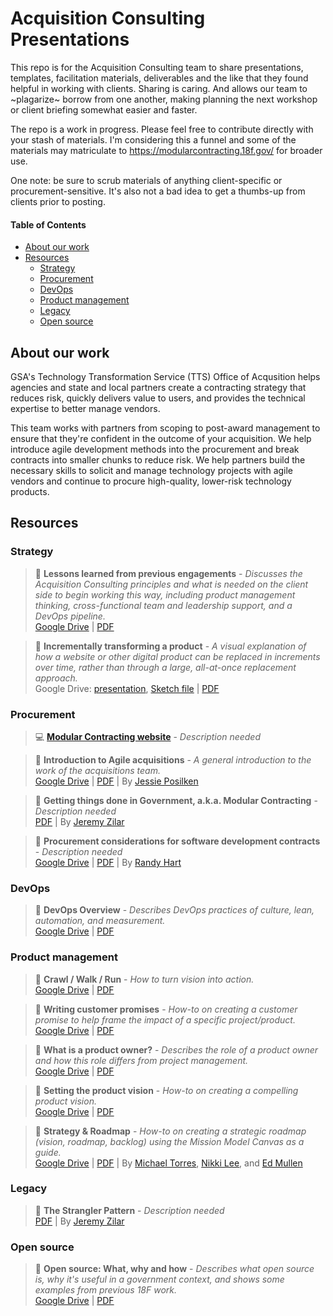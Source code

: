 # Acquisition Consulting Presentations

This repo is for the Acquisition Consulting team to share presentations, templates, facilitation materials, deliverables and the like that they found helpful in working with clients.  Sharing is caring.  And allows our team to ~plagarize~ borrow from one another, making planning the next workshop or client briefing somewhat easier and faster.  

The repo is a work in progress.  Please feel free to contribute directly with your stash of materials.  I'm considering this a funnel and some of the materials may matriculate to https://modularcontracting.18f.gov/ for broader use.  

One note:  be sure to scrub materials of anything client-specific or procurement-sensitive.  It's also not a bad idea to get a thumbs-up from clients prior to posting.  

#### Table of Contents
- [About our work](#about-our-work)
- [Resources](#resources)
    - [Strategy](#strategy)
    - [Procurement](#procurement)
    - [DevOps](#devops)
    - [Product management](#product-management)
    - [Legacy](#legacy)
    - [Open source](#open-source)
   

## About our work
GSA's Technology Transformation Service (TTS) Office of Acqusition helps agencies and state and local partners create a contracting strategy that reduces risk, quickly delivers value to users, and provides the technical expertise to better manage vendors. 

This team works with partners from scoping to post-award management to ensure that they're confident in the outcome of your acquisition. We help introduce agile development methods into the procurement and break contracts into smaller chunks to reduce risk. We help partners build the necessary skills to solicit and manage technology projects with agile vendors and continue to procure high-quality, lower-risk technology products.  

## Resources

### Strategy
[//]: # "AK workshop"
[//]: # "AK Strategy"
[//]: # "CA Strategy"

> :blue_book: **Lessons learned from previous engagements** - _Discusses the Acquisition Consulting principles and what is needed on the client side to begin working this way, including product management thinking, cross-functional team and leadership support, and a DevOps pipeline._     
[Google Drive](https://docs.google.com/presentation/d/1THdDgecX5qQcbUkDCVGbNNsnuyDewC7faRhtG5HRsLQ/edit) | [PDF](presentations/Lessons%20learned%20from%20past%20engagements.pdf)

> :blue_book: **Incrementally transforming a product** - _A visual explanation of how a website or other digital product can be replaced in increments over time, rather than through a large, all-at-once replacement approach._      
Google Drive: [presentation](https://docs.google.com/presentation/d/1W0k2TzXixWrN8aHQYUvzqZvPIEQmRR84HwspqPelsg0/edit), [Sketch file](https://drive.google.com/open?id=0B7B4Cxnx7uf2S01rSnk2ZFM3dGc) | [PDF](https://github.com/18F/acq-alaska-dhss-modernization/blob/master/assets/modular-experience.pdf) 

### Procurement

> :computer: **[Modular Contracting website](https://modularcontracting.18f.gov/)** - _Description needed_ 

> :blue_book: **Introduction to Agile acquisitions** - _A general introduction to the work of the acquisitions team._      
[Google Drive](https://docs.google.com/presentation/d/1JqvIwlB7SMQU7mHkGQAW0huIlp3PNpaYCQOhN7mWFYk/edit#slide=id.g11b16e26a9_0_5) | [PDF](https://github.com/18F/acq-presentations/blob/master/presentations/Agile%20Acquisitions%20Presentation.pdf) | By [Jessie Posilken](https://github.com/jposi)

> :blue_book: **Getting things done in Government, a.k.a. Modular Contracting** - _Description needed_      
[PDF](https://github.com/18F/acq-presentations/blob/master/presentations/Presentation%20Modular%20Contracting%20(1).pdf) | By [Jeremy Zilar](https://github.com/jeremyzilar)

[//]: # "Randy's docs"

> :blue_book: **Procurement considerations for software development contracts** - _Description needed_       
[Google Drive](https://docs.google.com/document/d/1ysssq2zPnam2vhUzR-6ty-wd9tiGQsv5lQbqCGApQoc/edit) | [PDF](https://github.com/18F/acq-presentations/blob/master/presentations/Procurement%20Considerations%20for%20Agile%20SW.pdf) | By [Randy Hart](https://github.com/randyhart)

### DevOps
> :blue_book: **DevOps Overview** - _Describes DevOps practices of culture, lean, automation, and measurement._     
[Google Drive](https://docs.google.com/presentation/d/1iHkHjNT6JM36j1nUkhT6vCVfUTsQOD5yS-_aaPVKNBQ/edit) | [PDF](presentations/DevOps%20Overview.pdf)

[//]: # "Notes from AK"

### Product management

> :blue_book: **Crawl / Walk / Run** - _How to turn vision into action._     
[Google Drive](https://docs.google.com/presentation/d/19fFWy9wXefKw8ILSAuDsJ8m_w7EL5aF8PPKJmJjQDAA/edit#slide=id.g1b05f3d75a_0_198) | [PDF](presentations/Crawl-Walk-Run.pdf)

> :blue_book: **Writing customer promises** - _How-to on creating a customer promise to help frame the impact of a specific project/product._     
[Google Drive](https://docs.google.com/presentation/d/1TTmQ4_as4lxjIbrjdHL-XPaLwQbICK4SBxlIQEDOf6E/edit#slide=id.gf774b1724_1_76) | [PDF](presentations/Writing%20customer%20promises.pdf)

> :blue_book: **What is a product owner?** - _Describes the role of a product owner and how this role differs from project management._     
[Google Drive](https://drive.google.com/open?id=1Ubj9M1ww4YaFf5-8M4a8Og1UAOUuwdzbipXMr_KNK8E) | [PDF](presentations/Product%20owner.pdf)

> :blue_book: **Setting the product vision** - _How-to on creating a compelling product vision._     
[Google Drive](https://drive.google.com/open?id=15l1GZ1-Z3cVksZ2_QRWAqRXUKoYmhS9TMptxeAEoikY) | [PDF](presentations/Setting%20the%20product%20vision.pdf)

> :blue_book: **Strategy & Roadmap** - _How-to on creating a strategic roadmap (vision, roadmap, backlog) using the Mission Model Canvas as a guide._     
[Google Drive](https://drive.google.com/open?id=1rZs5Bqd_aMYtR80WCfd97LLd9YF4P7HfdCnVQoQpBvg) | [PDF](presentations/Strategy%20and%20Roadmap.pdf) | By [Michael Torres](https://github.com/mtorres253), [Nikki Lee](https://github.com/nkkl), and [Ed Mullen](https://github.com/edmullen)

[//]: # "Roadmap examples"

### Legacy
> :blue_book: **The Strangler Pattern** - _Description needed_       
[PDF](https://github.com/18F/acq-presentations/blob/master/presentations/Presentation%20Strangler%20Pattern%20(1).pdf) | By [Jeremy Zilar](https://github.com/jeremyzilar)

[//]: # "Kane's docs"
[//]: # "Prototyping is needed"

### Open source

> :blue_book: **Open source: What, why and how** - _Describes what open source is, why it's useful in a government context, and shows some examples from previous 18F work._     
[Google Drive](https://drive.google.com/open?id=1rpQPxzozq1Jn2ISj-ROwaxn0q8owm46_DMJYrxEkXjY) | [PDF](presentations/Open%20source-%20why%20and%20how-.pdf)

[//]: # "Start open from the beginning"
[//]: # "Look at one-page for materials"
